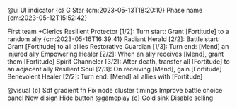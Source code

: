 
@ui UI indicator {c}
    G
    Star {cm:2023-05-13T18:20:10}
    Phase name {cm:2023-05-12T15:52:42}

First team
    +Clerics
        Resilient Protector [1/2]: Turn start: Grant [Fortitude] to a random ally {cm:2023-05-16T16:39:41}
        Radiant Herald [2/2]: Battle start: Grant [Fortitude] to all allies
        Restorative Guardian [1/3]: Turn end: [Mend] an injured ally
        Empowering Healer [2/2]: When an ally receives [Mend], grant them [Fortitude]
        Spirit Channeler [3/2]: After death, transfer all [Fortitude] to an adjacent ally
        Resilient Soul [2/3]: On receiving [Mend], gain [Fortitude]
        Benevolent Healer [2/2]: Turn end: [Mend] all allies with [Fortitude]

@visual {c}
    Sdf gradient fn
    Fix node cluster timings
    Improve battle choice panel
        New disign
        Hide button
@gameplay {c}
    Gold sink
    Disable selling
